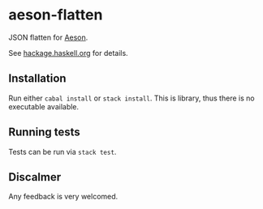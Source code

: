 # aeson-flatten

JSON flatten for [Aeson](https://hackage.haskell.org/package/aeson).

See [hackage.haskell.org](https://hackage.haskell.org/package/aeson-flatten) for details.

## Installation

Run either `cabal install` or `stack install`. This is library, thus there is no executable available.

## Running tests

Tests can be run via `stack test`.

## Discalmer

Any feedback is very welcomed.
